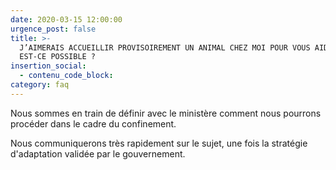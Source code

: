 ```yaml
---
date: 2020-03-15 12:00:00
urgence_post: false
title: >-
  J’AIMERAIS ACCUEILLIR PROVISOIREMENT UN ANIMAL CHEZ MOI POUR VOUS AIDER,
  EST-CE POSSIBLE ?​
insertion_social:
  - contenu_code_block:
category: faq
---
```


Nous sommes en train de d&eacute;finir avec le minist&egrave;re comment nous pourrons proc&eacute;der dans le cadre du confinement.

Nous communiquerons tr&egrave;s rapidement sur le sujet, une fois la strat&eacute;gie d'adaptation valid&eacute;e par le gouvernement.